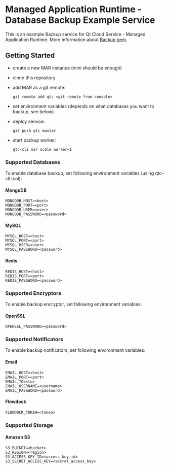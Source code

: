 # Managed Application Runtime - Database Backup Example Service

This is an example Backup service for Qt Cloud Service - Managed Application Runtime.
More information about [Backup gem](http://meskyanichi.github.io/backup/v4/).

## Getting Started

* create a new MAR instance (mini should be enough)
* clone this repository
* add MAR as a git remote:

  `git remote add qtc <git remote from console>`

* set environment variables (depends on what databases you want to backup, see below)
* deploy service:

  `git push qtc master`

* start backup worker:

  `qtc-cli mar scale worker=1`

### Supported Databases

To enable database backup, set following environment variables (using qtc-cli tool):

#### MongoDB

```
MONGODB_HOST=<host>
MONGODB_PORT=<port>
MONGODB_USER=<user>
MONGODB_PASSWORD=<password>
```

#### MySQL

```
MYSQL_HOST=<host>
MYSQL_PORT=<port>
MYSQL_USER=<user>
MYSQL_PASSWORD=<password>
```

#### Redis

```
REDIS_HOST=<host>
REDIS_PORT=<port>
REDIS_PASSWORD=<password>
```


### Supported Encryptors

To enable backup encryptor, set following environment variables:

#### OpenSSL

```
OPENSSL_PASSWORD=<password>
```


### Supported Notificators

To enable backup notificators, set following environment variables:

#### Email

```
EMAIL_HOST=<host>
EMAIL_PORT=<port>
EMAIL_TO=<to>
EMAIL_USERNAME=<username>
EMAIL_PASSWORD=<password>
```

#### Flowdock

```
FLOWDOCK_TOKEN=<token>
```


### Supported Storage


#### Amazon S3

```
S3_BUCKET=<bucket>
S3_REGION=<region>
S3_ACCESS_KEY_ID=<access_key_id>
S3_SECRET_ACCESS_KEY=<secret_access_key>

```
